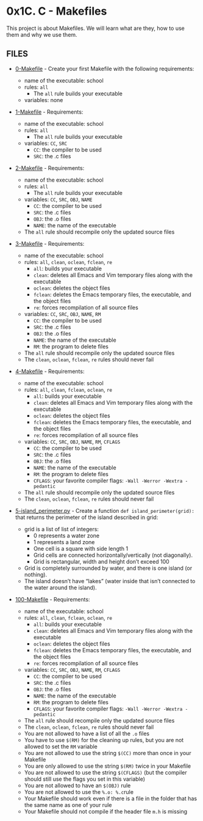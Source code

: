 # 0x1C. C - Makefiles

This project is about Makefiles. We will learn what are they, how to use them and why we use them.

## FILES

- [0-Makefile](./0-Makefile) - Create your first Makefile with the following requirements:
	- name of the executable: school
	- rules: `all`
		- The `all` rule builds your executable
	- variables: none

- [1-Makefile](./1-Makefile) - Requirements:
	- name of the executable: school
	- rules: `all`
		- The `all` rule builds your executable
	- variables: `CC`, `SRC`
		- `CC`: the compiler to be used
		- `SRC`: the .c files

- [2-Makefile](./2-Makefile) - Requirements:
	- name of the executable: school
	- rules: `all`
		- The `all` rule builds your executable
	- variables: `CC`, `SRC`, `OBJ`, `NAME`
		- `CC`: the compiler to be used
		- `SRC`: the .c files
		- `OBJ`: the .o files
		- `NAME`: the name of the executable
	- The `all` rule should recompile only the updated source files

- [3-Makefile](./3-Makefile) - Requirements:
	- name of the executable: school
	- rules: `all`, `clean`, `oclean`, `fclean`, `re`
		- `all`: builds your executable
		- `clean`: deletes all Emacs and Vim temporary files along with the executable
		- `oclean`: deletes the object files
		- `fclean`: deletes the Emacs temporary files, the executable, and the object files
		- `re`: forces recompilation of all source files
	- variables: `CC`, `SRC`, `OBJ`, `NAME`, `RM`
		- `CC`: the compiler to be used
		- `SRC`: the .c files
		- `OBJ`: the .o files
		- `NAME`: the name of the executable
		- `RM`: the program to delete files
	- The `all` rule should recompile only the updated source files
	- The `clean`, `oclean`, `fclean`, `re` rules should never fail

- [4-Makefile](./4-Makefile) - Requirements:
	- name of the executable: school
	- rules: `all`, `clean`, `fclean`, `oclean`, `re`
		- `all`: builds your executable
		- `clean`: deletes all Emacs and Vim temporary files along with the executable
		- `oclean`: deletes the object files
		- `fclean`: deletes the Emacs temporary files, the executable, and the object files
		- `re`: forces recompilation of all source files
	- variables: `CC`, `SRC`, `OBJ`, `NAME`, `RM`, `CFLAGS`
		- `CC`: the compiler to be used
		- `SRC`: the .c files
		- `OBJ`: the .o files
		- `NAME`: the name of the executable
		- `RM`: the program to delete files
		- `CFLAGS`: your favorite compiler flags: `-Wall -Werror -Wextra -pedantic`
	- The `all` rule should recompile only the updated source files
	- The `clean`, `oclean`, `fclean`, `re` rules should never fail

- [5-island_perimeter.py](./5-island_perimeter.py) - Create a function `def island_perimeter(grid):` that returns the perimeter of the island described in grid:
	- grid is a list of list of integers:
		- 0 represents a water zone
		- 1 represents a land zone
		- One cell is a square with side length 1
		- Grid cells are connected horizontally/vertically (not diagonally).
		- Grid is rectangular, width and height don’t exceed 100
	- Grid is completely surrounded by water, and there is one island (or nothing).
	- The island doesn’t have “lakes” (water inside that isn’t connected to the water around the island).

- [100-Makefile](./100-Makefile) - Requirements:
	- name of the executable: school
	- rules: `all`, `clean`, `fclean`, `oclean`, `re`
		- `all`: builds your executable
		- `clean`: deletes all Emacs and Vim temporary files along with the executable
		- `oclean`: deletes the object files
		- `fclean`: deletes the Emacs temporary files, the executable, and the object files
		- `re`: forces recompilation of all source files
	- variables: `CC`, `SRC`, `OBJ`, `NAME`, `RM`, `CFLAGS`
		- `CC`: the compiler to be used
		- `SRC`: the .c files
		- `OBJ`: the .o files
		- `NAME`: the name of the executable
		- `RM`: the program to delete files
		- `CFLAGS`: your favorite compiler flags: `-Wall -Werror -Wextra -pedantic`
	- The `all` rule should recompile only the updated source files
	- The `clean`, `oclean`, `fclean`, `re` rules should never fail
	- You are not allowed to have a list of all the `.o` files
	- You have to use `$(RM)` for the cleaning up rules, but you are not allowed to set the `RM` variable
	- You are not allowed to use the string `$(CC)` more than once in your Makefile
	- You are only allowed to use the string `$(RM)` twice in your Makefile
	- You are not allowed to use the string `$(CFLAGS)` (but the compiler should still use the flags you set in this variable)
	- You are not allowed to have an `$(OBJ)` rule
	- You are not allowed to use the `%.o: %.c`rule
	- Your Makefile should work even if there is a file in the folder that has the same name as one of your rule
	- Your Makefile should not compile if the header file `m.h` is missing